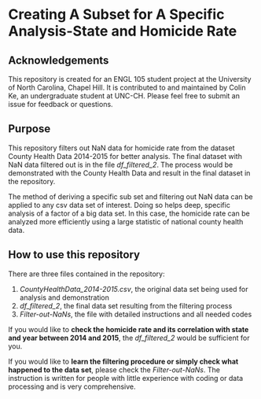 # Creating A Subset for A Specific Analysis-State and Homicide Rate
## Acknowledgements
This repository is created for an ENGL 105 student project at the University of North Carolina, Chapel Hill. It is contributed to and maintained by Colin Ke, an undergraduate student at UNC-CH. Please feel free to submit an issue for feedback or questions.

## Purpose
This repository filters out NaN data for homicide rate from the dataset County Health Data 2014-2015 for better analysis. The final dataset with NaN data filtered out is in the file *df_filtered_2*. The process would be demonstrated with the County Health Data and result in the final dataset in the repository. 

The method of deriving a specific sub set and filtering out NaN data can be applied to any csv data set of interest. Doing so helps deep, specific analysis of a factor of a big data set. In this case, the homicide rate can be analyzed more efficiently using a large statistic of national county health data.

## How to use this repository
There are three files contained in the repository:

1. *CountyHealthData_2014-2015.csv*, the original data set being used for analysis and demonstration
2. *df_filtered_2*, the final data set resulting from the filtering process
3. *Filter-out-NaNs*, the file with detailed instructions and all needed codes

If you would like to **check the homicide rate and its correlation with state and year between 2014 and 2015**, the *df_filtered_2* would be sufficient for you.

If you would like to **learn the filtering procedure or simply check what happened to the data set**, please check the *Filter-out-NaNs*. The instruction is written for people with little experience with coding or data processing and is very comprehensive.

